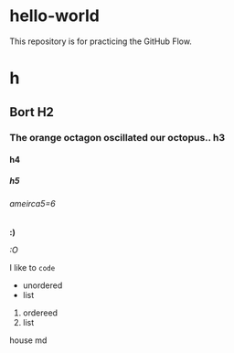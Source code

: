 # hello-world
This repository is for practicing the GitHub Flow.

# h
## Bort H2
### The orange octagon oscillated our octopus.. h3
#### h4
##### h5
###### ameirca5=6

**:)**

*:O*

I like to `code`

* unordered
*  list

1. ordereed
2. list

house md
